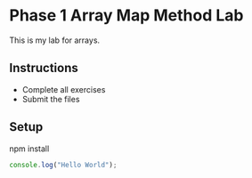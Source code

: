 # Phase 1 Array Map Method Lab

This is my lab for arrays.

## Instructions

- Complete all exercises
- Submit the files

## Setup

npm install

```javascript
console.log("Hello World");
